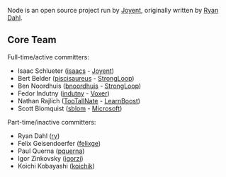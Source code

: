 Node is an open source project run by [Joyent](http://joyent.com/), originally written by [Ryan Dahl](https://github.com/ry).

## Core Team

Full-time/active committers:

* Isaac Schlueter ([isaacs](https://github.com/isaacs) - [Joyent](http://joyent.com/))
* Bert Belder ([piscisaureus](https://github.com/piscisaureus) - [StrongLoop](http://strongloop.com/))
* Ben Noordhuis ([bnoordhuis](https://github.com/bnoordhuis) - [StrongLoop](http://strongloop.com/))
* Fedor Indutny ([indutny](https://github.com/indutny) - [Voxer](http://voxer.com/))
* Nathan Rajlich ([TooTallNate](https://github.com/TooTallNate) - [LearnBoost](http://learnboost.com/))
* Scott Blomquist ([sblom](https://github.com/sblom) - [Microsoft](http://microsoft.com/))

Part-time/inactive committers:

* Ryan Dahl ([ry](https://github.com/ry))
* Felix Geisendoerfer ([felixge](https://github.com/felixge))
* Paul Querna ([pquerna](https://github.com/pquerna))
* Igor Zinkovsky ([igorzi](https://github.com/igorzi))
* Koichi Kobayashi ([koichik](https://github.com/koichik))